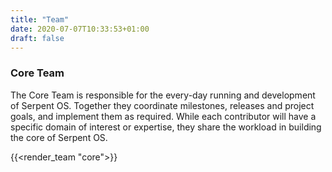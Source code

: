 ```yaml
---
title: "Team"
date: 2020-07-07T10:33:53+01:00
draft: false
---
```


### Core Team


The Core Team is responsible for the every-day running and development of Serpent OS.
Together they coordinate milestones, releases and project goals, and implement them
as required. While each contributor will have a specific domain of interest or expertise,
they share the workload in building the core of Serpent OS.


{{<render_team "core">}}

